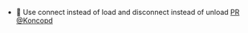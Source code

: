 - 🐛 Use connect instead of load and disconnect instead of unload [PR](https://github.com/laminlabs/lamindb-setup/pull/873) [@Koncopd](https://github.com/Koncopd)
